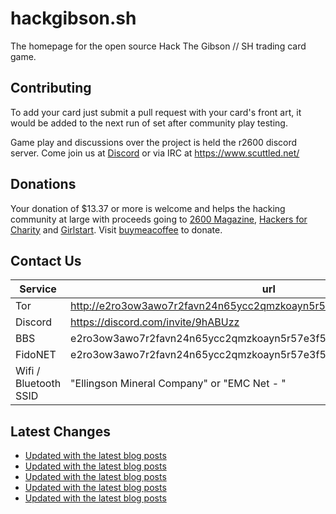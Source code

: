 # hackgibson.sh
The homepage for the open source Hack The Gibson // SH trading card game.


## Contributing

To add your card just submit a pull request with your card's front art, it would be added to the next run of set after community play testing.

Game play and discussions over the project is held the r2600 discord server. Come join us at [Discord](https://discord.com/invite/9hABUzz) or via IRC at https://www.scuttled.net/


## Donations

Your donation of $13.37 or more is welcome and helps the hacking community at large with proceeds going to [2600 Magazine](https://2600.com/), [Hackers for Charity](https://hackersforcharity.org) and [Girlstart](https://girlstart.org).  Visit [buymeacoffee](https://www.buymeacoffee.com/hackgibson.sh) to donate.


## Contact Us

Service | url
-|-
Tor | http://e2ro3ow3awo7r2favn24n65ycc2qmzkoayn5r57e3f56nvjwdcgg32ad.onion
Discord | https://discord.com/invite/9hABUzz
BBS | e2ro3ow3awo7r2favn24n65ycc2qmzkoayn5r57e3f56nvjwdcgg32ad.onion:23
FidoNET | e2ro3ow3awo7r2favn24n65ycc2qmzkoayn5r57e3f56nvjwdcgg32ad.onion:24554
Wifi / Bluetooth SSID | "Ellingson Mineral Company" or "EMC Net - <fidonet address>"

## Latest Changes
<!-- BLOG-POST-LIST:START -->
- [Updated with the latest blog posts](https://github.com/DFW2600/hackgibson.sh/commit/a73a2315e14c9e28293e5c70448a618ee4ccd767)
- [Updated with the latest blog posts](https://github.com/DFW2600/hackgibson.sh/commit/98a4f77763f60dabc8440bbf52771f582a810222)
- [Updated with the latest blog posts](https://github.com/DFW2600/hackgibson.sh/commit/1293f10a6e9475cffb106c26e32fa7fd0c94e70c)
- [Updated with the latest blog posts](https://github.com/DFW2600/hackgibson.sh/commit/48e5eaac0e46fd3b98ca79a00491cae78ac6b206)
- [Updated with the latest blog posts](https://github.com/DFW2600/hackgibson.sh/commit/cf66431083e65c8589943a075df2b6a800f17091)
<!-- BLOG-POST-LIST:END -->
